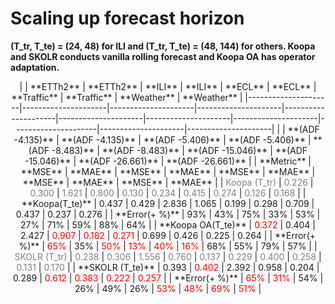 # Scaling up forecast horizon

**(T_tr, T_te) = (24, 48) for ILI and (T_tr, T_te) = (48, 144) for others. Koopa and SKOLR conducts vanilla rolling forecast and Koopa OA has operator adaptation.**
<div align="center">
|                     | **ETTh2**           | **ETTh2**           | **ILI**             | **ILI**             | **ECL**             | **ECL**             | **Traffic**         | **Traffic**         | **Weather**         | **Weather**         |
|---------------------|---------------------|---------------------|---------------------|---------------------|---------------------|---------------------|---------------------|---------------------|---------------------|---------------------|
|                     | **(ADF -4.135)**    | **(ADF -4.135)**    | **(ADF -5.406)**    | **(ADF -5.406)**    | **(ADF -8.483)**    | **(ADF -8.483)**    | **(ADF -15.046)**   | **(ADF -15.046)**   | **(ADF -26.661)**   | **(ADF -26.661)**   |
| **Metric**          | **MSE**             | **MAE**             | **MSE**             | **MAE**             | **MSE**             | **MAE**             | **MSE**             | **MAE**             | **MSE**             | **MAE**             |
| <span style="color:gray">Koopa (T_tr)</span> | <span style="color:gray">0.226</span> | <span style="color:gray">0.300</span> | <span style="color:gray">1.621</span> | <span style="color:gray">0.800</span> | <span style="color:gray">0.130</span> | <span style="color:gray">0.234</span> | <span style="color:gray">0.415</span> | <span style="color:gray">0.274</span> | <span style="color:gray">0.126</span> | <span style="color:gray">0.168</span> |
| **Koopa(T_te)**     | 0.437               | 0.429               | 2.836               | 1.065               | 0.199               | 0.298               | 0.709               | 0.437               | 0.237               | 0.276               |
| **Error(+ %)**      | 93%                 | 43%                 | 75%                 | 33%                 | 53%                 | 27%                 | 71%                 | 59%                 | 88%                 | 64%                 |
| **Koopa OA(T_te)**  | <span style="color:red">0.372</span> | 0.404               | 2.427               | <span style="color:red">0.907</span> | <span style="color:red">0.182</span> | <span style="color:red">0.271</span> | 0.699               | 0.426               | 0.225               | 0.264               |
| **Error(+ %)**      | <span style="color:red">65%</span> | 35%                 | <span style="color:red">50%</span> | <span style="color:red">13%</span> | <span style="color:red">40%</span> | <span style="color:red">16%</span> | 68%                 | 55%                 | 79%                 | 57%                 |
| <span style="color:gray">SKOLR (T_tr)</span> | <span style="color:gray">0.238</span> | <span style="color:gray">0.306</span> | <span style="color:gray">1.556</span> | <span style="color:gray">0.760</span> | <span style="color:gray">0.137</span> | <span style="color:gray">0.229</span> | <span style="color:gray">0.400</span> | <span style="color:gray">0.258</span> | <span style="color:gray">0.131</span> | <span style="color:gray">0.170</span> |
| **SKOLR (T_te)**    | 0.393               | <span style="color:red">0.402</span> | 2.392               | 0.958               | 0.204               | 0.289               | <span style="color:red">0.612</span> | <span style="color:red">0.383</span> | <span style="color:red">0.222</span> | <span style="color:red">0.257</span> |
| **Error(+ %)**      | <span style="color:red">65%</span> | <span style="color:red">31%</span> | 54%                 | 26%                 | 49%                 | 26%                 | <span style="color:red">53%</span> | <span style="color:red">48%</span> | <span style="color:red">69%</span> | <span style="color:red">51%</span> |
<div>